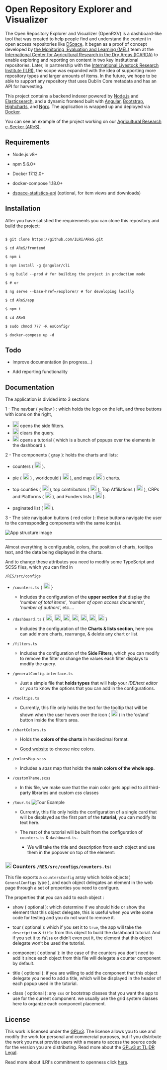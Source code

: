 #  Open Repository Explorer and Visualizer

  

The Open Repository Explorer and Visualizer (OpenRXV) is a dashboard-like tool that was created to help people find and understand the content in open access repositories like [DSpace](https://duraspace.org/dspace). It began as a proof of concept developed by [the Monitoring, Evaluation and Learning (MEL)](https://mel.cgiar.org) team at the [International Center for Agricultural Research in the Dry Areas (ICARDA)](https://www.icarda.org) to enable exploring and reporting on content in two key institutional repositories. Later, in partnership with the [International Livestock Research Institute (ILRI)](https://www.ilri.org), the scope was expanded with the idea of supporting more repository types and larger amounts of items. In the future, we hope to be able to support any repository that uses Dublin Core metadata and has an API for harvesting.

  

This project contains a backend indexer powered by [Node.js](https://nodejs.org/) and [Elasticsearch](https://www.elastic.co), and a dynamic frontend built with [Angular](https://angular.io), [Bootstrap](https://getbootstrap.com), [Highcharts](https://www.highcharts.com/), and [Ngrx](https://ngrx.io/). The application is wrapped up and deployed via [Docker](https://www.docker.com/).

  

You can see an example of the project working on our [Agricultural Research e-Seeker (AReS)](https://cgspace.cgiar.org/explorer/).

  

##  Requirements

  

-  Node.js v8+

-  npm 5.6.0+

-  Docker 17.12.0+

-  docker-compose 1.18.0+

-  [dspace-statistics-api](https://github.com/ilri/dspace-statistics-api) (optional, for item views and downloads)

  

##  Installation

  

After you have satisfied the requirements you can clone this repository and build the project:

  

```console

$ git clone https://github.com/ILRI/AReS.git

$ cd AReS/frontend

$ npm i

$ npm install -g @angular/cli

$ ng build --prod # for building the project in production mode

$ # or

$ ng serve --base-href=/explorer/ # for developing locally

$ cd AReS/app

$ npm i

$ cd AReS

$ sudo chmod 777 -R esConfig/

$ docker-compose up -d

```

  

##  Todo

  

-  Improve documentation (in progress...)

-  Add reporting functionality

  

##  Documentation

The application is divided into 3 sections

  

1 - The navbar ( yellow ) : which holds the logo on the left, and three buttons with icons on the right, 
    
- <img src="docs/images/icons/search.png" width="20" height="20" alt="Search icon"> opens the side filters. 
- <img src="docs/images/icons/loop.png" width="20" height="20" alt="Loop icons"> clears the query.
- <img src="docs/images/icons/support.png" width="20" height="20" alt="Support icon"> opens a tutorial ( which is a bunch of popups over the elements in the dashboard ).


2 - The components ( gray ): holds the charts and lists:

- counters ( <img  src="docs/images/icons/counters.png"  width="20"  height="20"  alt="counters icon"> ).
- pie ( <img  src="docs/images/icons/pie.png"  width="20"  height="20"  alt="Pie Chart icon"> ) , worldcould ( <img  src="docs/images/icons/worldcloud.png"  width="20"  height="20"  alt="worldcloud Chart icon"> ), and map ( <img  src="docs/images/icons/map.png"  width="20"  height="20"  alt="map icon">  ) charts.

-  top counties ( <img  src="docs/images/icons/list.png"  width="20"  height="20"  alt="List icon">  ), top contributors ( <img  src="docs/images/icons/list_alt.png"  width="20"  height="20"  alt="list_alt icon">  ), Top Affiliations ( <img  src="docs/images/icons/list_alt.png"  width="20"  height="20"  alt="list_alt icon">  ), CRPs and Platforms ( <img  src="docs/images/icons/star.png"  width="20"  height="20"  alt="star icon">  ), and Funders lists ( <img  src="docs/images/icons/star.png"  width="20"  height="20"  alt="Star icon">  ).

-  paginated list ( <img  src="docs/images/icons/view_list.png"  width="20"  height="20"  alt="view_list icon">  ).


3 - The side navigation buttons ( red color ): these buttons navigate the user to the corresponding components with the same icon(s).

  


![App structure image](docs/images/app-struct.png)
<hr />

Almost everything is configurable, colors, the position of charts, tooltips text, and the data being displayed in the charts.

And to change these attributes you need to modify some TypeScript and SCSS files, which you can find in

`/RES/src/configs`

-  `/counters.ts`  {  <img  src="docs/images/icons/counters.png"  width="20"  height="20"  alt="counters icon"> }

    -  Includes the configuration of the **upper section** that display the ‘*number of total items’*, ‘*number of open access documents’*, ‘*number of authors*’, etc.…

-  `/dashboard.ts`  { <img  src="docs/images/icons/pie.png"  width="20"  height="20"  alt="Pie Chart icon">, <img  src="docs/images/icons/worldcloud.png"  width="20"  height="20"  alt="worldcloud Chart icon">, <img  src="docs/images/icons/map.png"  width="20"  height="20"  alt="map icon">, <img  src="docs/images/icons/list.png"  width="20"  height="20"  alt="List icon">, <img  src="docs/images/icons/list_alt.png"  width="20"  height="20"  alt="list_alt icon">, <img  src="docs/images/icons/star.png"  width="20"  height="20"  alt="star icon">, <img  src="docs/images/icons/view_list.png"  width="20"  height="20"  alt="view_list icon"> }

    -  Includes the configuration of the **Charts & lists section**, here you can add more charts, rearrange, & delete any chart or list.

-  `/filters.ts`

    -  Includes the configuration of the **Side Filters**, which you can modify to remove the filter or change the values each filter displays to modify the query.

-  `/generalConfig.interface.ts`

    -  Just a simple file that **holds types** that will help your *IDE/text editor* or *you* to know the options that you can add in the configurations.

-  `/tooltips.ts`

    -  Currently, this file only holds the text for the tooltip that will be shown when the user hovers over the icon ( <img  src="docs/images/icons/tooltip.png"  width="20"  height="20"  alt="tooltip icon"> ) in the ‘or/and’ button inside the filters area.

-  `/chartColors.ts`

    -  Holds the **colors of the charts** in hexidecimal format.

    -  [Good website](https://color.adobe.com/explore) to choose nice colors.

-  `/colorsMap.scss`

    -  Includes a *sass* map that holds the **main colors of the whole app**.

-  `/customTheme.scss`

    -  In this file, we make sure that the main color gets applied to all third-party libraries and custom *css* classes

-  `/tour.ts`
    ![Tour Example](docs/images/tour_example_gif.gif)
    -  Currently, this file only holds the configuration of a single card that will be displayed as the first part of the **tutorial**, you can modify its text here.

    -  The rest of the tutorial will be built from the configuration of `counters.ts` & `dashboard.ts`.
        -  We will take the title and description from each object and use them in the popover on top of the element:
    
  
  

### <img  src="docs/images/icons/counters.png"  width="20"  height="20"  alt="counters icon"> Counters  `/RES/src/configs/counters.ts`:

  

This file exports a `countersConfig` array which holde objects( `GeneralConfigs` type ), and each object delegates an element in the web page through a set of properties you need to configure.

  

The properties that you can add to each object :

  

-  show ( optional ): which determine if we should hide or show the element that this object delegate, this is useful when you write some code for testing and you do not want to remove it.

  

-  tour ( optional ): which if you set it to `true`, the app will take the `description` & `title` from this object to build the dashboard tutorial. And if you set it to `false` or didn’t even put it, the element that this object delegate won’t be used the tutorial.

  

-  component ( optional ): in the case of the counters you don’t need to add it since each object from this file will delegate a counter component by default.

  

-  title ( optional ): if you are willing to add the component that this object delegate you need to add a title, which will be displayed in the header of each popup used in the tutorial.

  

-  class ( optional ): any `css` or bootstrap classes that you want the app to use for the current component. we usually use the grid system classes here to organize each component placement.

  
  

##  License

  

This work is licensed under the [GPLv3](https://www.gnu.org/licenses/gpl-3.0.en.html). The license allows you to use and modify the work for personal and commercial purposes, but if you distribute the work you must provide users with a means to access the source code for the version you are distributing. Read more about the [GPLv3 at TL;DR Legal](<https://tldrlegal.com/license/gnu-general-public-license-v3-(gpl-3)>).

  

Read more about ILRI's commitment to openness click [here](https://www.ilri.org/open).